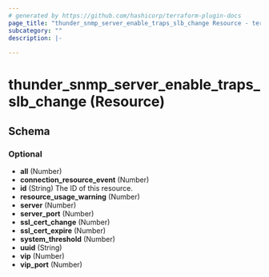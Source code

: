 ```yaml
---
# generated by https://github.com/hashicorp/terraform-plugin-docs
page_title: "thunder_snmp_server_enable_traps_slb_change Resource - terraform-provider-thunder"
subcategory: ""
description: |-
  
---
```


# thunder_snmp_server_enable_traps_slb_change (Resource)





<!-- schema generated by tfplugindocs -->
## Schema

### Optional

- **all** (Number)
- **connection_resource_event** (Number)
- **id** (String) The ID of this resource.
- **resource_usage_warning** (Number)
- **server** (Number)
- **server_port** (Number)
- **ssl_cert_change** (Number)
- **ssl_cert_expire** (Number)
- **system_threshold** (Number)
- **uuid** (String)
- **vip** (Number)
- **vip_port** (Number)


